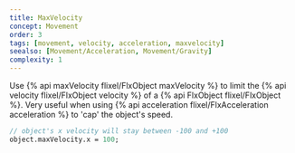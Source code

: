 ```yaml
---
title: MaxVelocity
concept: Movement
order: 3
tags: [movement, velocity, acceleration, maxvelocity]
seealso: [Movement/Acceleration, Movement/Gravity]
complexity: 1
---
```

Use {% api maxVelocity flixel/FlxObject maxVelocity %} to limit the {% api velocity flixel/FlxObject velocity %} of a {% api FlxObject flixel/FlxObject %}. Very useful when using {% api acceleration flixel/FlxAcceleration acceleration %} to 'cap' the object's speed.

```haxe
// object's x velocity will stay between -100 and +100
object.maxVelocity.x = 100;
```
